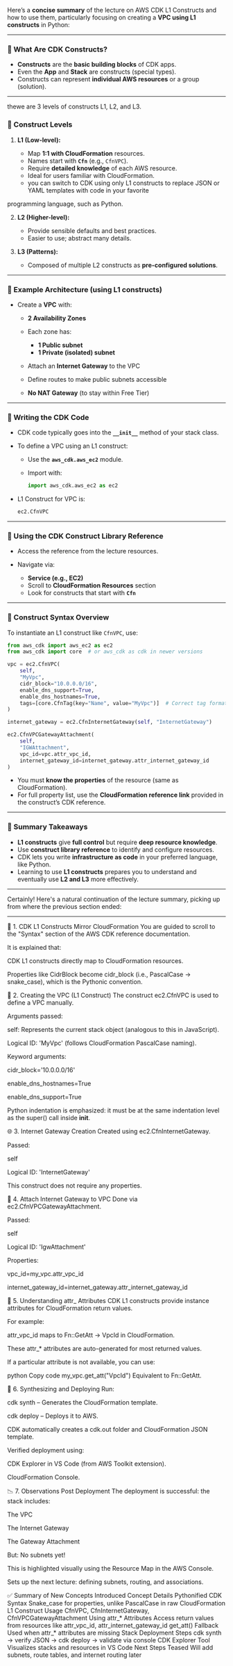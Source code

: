 Here’s a **concise summary** of the lecture on AWS CDK L1 Constructs and how to use them, particularly focusing on creating a **VPC using L1 constructs** in Python:

---

### 🔹 What Are CDK Constructs?

* **Constructs** are the **basic building blocks** of CDK apps.
* Even the **App** and **Stack** are constructs (special types).
* Constructs can represent **individual AWS resources** or a group (solution).

---
thewe are 3 levels of constructs L1, L2, and L3. 
### 🔹 Construct Levels

1. **L1 (Low-level):**

   * Map **1:1 with CloudFormation** resources.
   * Names start with **`Cfn`** (e.g., `CfnVPC`).
   * Require **detailed knowledge** of each AWS resource.
   * Ideal for users familiar with CloudFormation.
   * you can switch to CDK using only L1 constructs to replace JSON or YAML templates with code in your favorite

programming language, such as Python.

2. **L2 (Higher-level):**

   * Provide sensible defaults and best practices.
   * Easier to use; abstract many details.

3. **L3 (Patterns):**

   * Composed of multiple L2 constructs as **pre-configured solutions**.

---

### 🔹 Example Architecture (using L1 constructs)

* Create a **VPC** with:

  * **2 Availability Zones**
  * Each zone has:

    * **1 Public subnet**
    * **1 Private (isolated) subnet**
  * Attach an **Internet Gateway** to the VPC
  * Define routes to make public subnets accessible
  * **No NAT Gateway** (to stay within Free Tier)

---

### 🔹 Writing the CDK Code

* CDK code typically goes into the **`__init__`** method of your stack class.

* To define a VPC using an L1 construct:

  * Use the **`aws_cdk.aws_ec2`** module.
  * Import with:

    ```python
    import aws_cdk.aws_ec2 as ec2
    ```

* L1 Construct for VPC is:

  ```python
  ec2.CfnVPC
  ```

---

### 🔹 Using the CDK Construct Library Reference

* Access the reference from the lecture resources.
* Navigate via:

  * **Service (e.g., EC2)**
  * Scroll to **CloudFormation Resources** section
  * Look for constructs that start with **`Cfn`**

---

### 🔹 Construct Syntax Overview

To instantiate an L1 construct like `CfnVPC`, use:

```python
from aws_cdk import aws_ec2 as ec2
from aws_cdk import core  # or aws_cdk as cdk in newer versions

vpc = ec2.CfnVPC(
    self,
    "MyVpc",
    cidr_block="10.0.0.0/16",
    enable_dns_support=True,
    enable_dns_hostnames=True,
    tags=[core.CfnTag(key="Name", value="MyVpc")]  # Correct tag format
)

internet_gateway = ec2.CfnInternetGateway(self, "InternetGateway")

ec2.CfnVPCGatewayAttachment(
    self,
    "IGWAttachment",
    vpc_id=vpc.attr_vpc_id,
    internet_gateway_id=internet_gateway.attr_internet_gateway_id
)

```

* You must **know the properties** of the resource (same as CloudFormation).
* For full property list, use the **CloudFormation reference link** provided in the construct’s CDK reference.

---

### 🔹 Summary Takeaways

* **L1 constructs** give **full control** but require **deep resource knowledge**.
* Use **construct library reference** to identify and configure resources.
* CDK lets you write **infrastructure as code** in your preferred language, like Python.
* Learning to use **L1 constructs** prepares you to understand and eventually use **L2 and L3** more effectively.

---

Certainly! Here's a natural continuation of the lecture summary, picking up from where the previous section ended:

---

🧠 1. CDK L1 Constructs Mirror CloudFormation
You are guided to scroll to the "Syntax" section of the AWS CDK reference documentation.

It is explained that:

CDK L1 constructs directly map to CloudFormation resources.

Properties like CidrBlock become cidr_block (i.e., PascalCase → snake_case), which is the Pythonic convention.

🧱 2. Creating the VPC (L1 Construct)
The construct ec2.CfnVPC is used to define a VPC manually.

Arguments passed:

self: Represents the current stack object (analogous to this in JavaScript).

Logical ID: 'MyVpc' (follows CloudFormation PascalCase naming).

Keyword arguments:

cidr_block='10.0.0.0/16'

enable_dns_hostnames=True

enable_dns_support=True

Python indentation is emphasized: it must be at the same indentation level as the super() call inside __init__.

🌐 3. Internet Gateway Creation
Created using ec2.CfnInternetGateway.

Passed:

self

Logical ID: 'InternetGateway'

This construct does not require any properties.

🔗 4. Attach Internet Gateway to VPC
Done via ec2.CfnVPCGatewayAttachment.

Passed:

self

Logical ID: 'IgwAttachment'

Properties:

vpc_id=my_vpc.attr_vpc_id

internet_gateway_id=internet_gateway.attr_internet_gateway_id

🔄 5. Understanding attr_ Attributes
CDK L1 constructs provide instance attributes for CloudFormation return values.

For example:

attr_vpc_id maps to Fn::GetAtt → VpcId in CloudFormation.

These attr_* attributes are auto-generated for most returned values.

If a particular attribute is not available, you can use:

python
Copy code
my_vpc.get_att("VpcId")
Equivalent to Fn::GetAtt.

🧩 6. Synthesizing and Deploying
Run:

cdk synth – Generates the CloudFormation template.

cdk deploy – Deploys it to AWS.

CDK automatically creates a cdk.out folder and CloudFormation JSON template.

Verified deployment using:

CDK Explorer in VS Code (from AWS Toolkit extension).

CloudFormation Console.

📉 7. Observations Post Deployment
The deployment is successful: the stack includes:

The VPC

The Internet Gateway

The Gateway Attachment

But: No subnets yet!

This is highlighted visually using the Resource Map in the AWS Console.

Sets up the next lecture: defining subnets, routing, and associations.

✅ Summary of New Concepts Introduced
Concept	Details
Pythonified CDK Syntax	Snake_case for properties, unlike PascalCase in raw CloudFormation
L1 Construct Usage	CfnVPC, CfnInternetGateway, CfnVPCGatewayAttachment
Using attr_* Attributes	Access return values from resources like attr_vpc_id, attr_internet_gateway_id
get_att() Fallback	Used when attr_* attributes are missing
Stack Deployment Steps	cdk synth → verify JSON → cdk deploy → validate via console
CDK Explorer Tool	Visualizes stacks and resources in VS Code
Next Steps Teased	Will add subnets, route tables, and internet routing later

